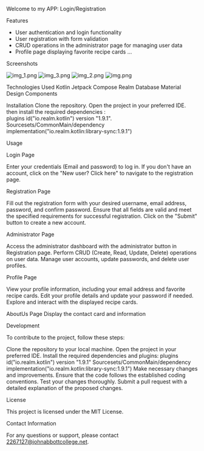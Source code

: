 Welcome to my APP: Login/Registration


Features

* User authentication and login functionality
* User registration with form validation
* CRUD operations in the administrator page for managing user data
* Profile page displaying favorite recipe cards
...

Screenshots


![img_1.png](img_1.png)   ![img_3.png](img_3.png)  ![img_2.png](img_2.png)   ![img.png](img.png)


Technologies Used
Kotlin
Jetpack Compose
Realm Database
Material Design Components


Installation
Clone the repository.
Open the project in your preferred IDE.
then install the required dependencies :  
plugins id("io.realm.kotlin") version "1.9.1".
Sourcesets/CommonMain/dependency
implementation("io.realm.kotlin:library-sync:1.9.1")

Usage

Login Page

Enter your credentials (Email and password) to log in.
If you don't have an account, click on the "New user? Click here" to navigate to the registration page.

Registration Page

Fill out the registration form with your desired username, email address, password, and confirm password.
Ensure that all fields are valid and meet the specified requirements for successful registration.
Click on the "Submit" button to create a new account.

Administrator Page

Access the administrator dashboard with the administrator button in Registration page.
Perform CRUD (Create, Read, Update, Delete) operations on user data.
Manage user accounts, update passwords, and delete user profiles.

Profile Page

View your profile information, including your email address and favorite recipe cards.
Edit your profile details and update your password if needed.
Explore and interact with the displayed recipe cards.

AboutUs Page
Display the contact card and information

Development

To contribute to the project, follow these steps:

Clone the repository to your local machine.
Open the project in your preferred IDE.
Install the required dependencies and plugins:
plugins id("io.realm.kotlin") version "1.9.1"
Sourcesets/CommonMain/dependency
implementation("io.realm.kotlin:library-sync:1.9.1")
Make necessary changes and improvements.
Ensure that the code follows the established coding conventions.
Test your changes thoroughly.
Submit a pull request with a detailed explanation of the proposed changes.

License

This project is licensed under the MIT License.

Contact Information

For any questions or support, please contact 2267127@johnabbottcollege.net.